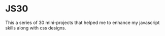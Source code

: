 # JS30
 
 This a series of 30 mini-projects that helped me to enhance my javascript skills along with css designs.
 
 
